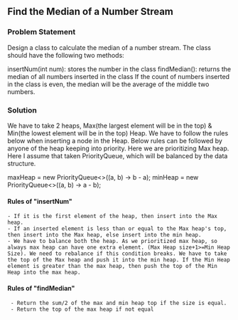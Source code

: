 ## Find the Median of a Number Stream

### Problem Statement
Design a class to calculate the median of a number stream. The class should have the following two methods:

insertNum(int num): stores the number in the class
findMedian(): returns the median of all numbers inserted in the class
If the count of numbers inserted in the class is even, the median will be the average of the middle two numbers.

### Solution

We have to take 2 heaps, Max(the largest element will be in the top) & Min(the lowest element will be in the top) Heap. We have to follow the rules below when inserting a node in the Heap. Below rules can be followed by anyone of the heap keeping into priority. Here we are prioritizing Max heap. Here I assume that taken PriorityQueue, which will be balanced by the data structure.

maxHeap = new PriorityQueue<>((a, b) -> b - a);
minHeap = new PriorityQueue<>((a, b) -> a - b);

#### Rules of "insertNum"
    - If it is the first element of the heap, then insert into the Max heap.
    - If an inserted element is less than or equal to the Max heap's top, then insert into the Max heap, else insert into the min heap.
    - We have to balance both the heap. As we prioritized max heap, so always max heap can have one extra element. (Max Heap size+1>=Min Heap Size). We need to rebalance if this condition breaks. We have to take the top of the Max heap and push it into the min heap. If the Min Heap element is greater than the max heap, then push the top of the Min Heap into the max heap.

#### Rules of "findMedian" 
     - Return the sum/2 of the max and min heap top if the size is equal.
     - Return the top of the max heap if not equal
    
